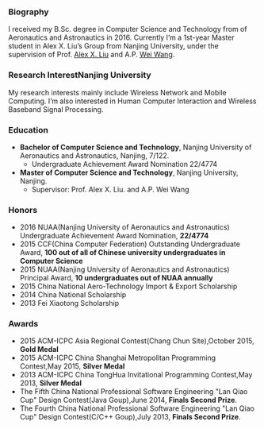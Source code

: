 ### Biography

I received my B.Sc. degree in Computer Science and Technology from  of Aeronautics and Astronautics in 2016. Currently I’m a 1st-year Master student in Alex X. Liu’s Group from Nanjing University, under the supervision of Prof. [Alex X. Liu](http://www.cse.msu.edu/~alexliu/home.html) and A.P. [Wei Wang](http://cs.nju.edu.cn/ww/).

### Research InterestNanjing University


My research interests mainly include Wireless Network and Mobile Computing. I’m also interested in Human Computer Interaction and Wireless Baseband Signal Processing.

### Education

- **Bachelor of Computer Science and Technology**, Nanjing University of Aeronautics and Astronautics, Nanjing, 7/122.
  - Undergraduate Achievement Award Nomination 22/4774
- **Master of Computer Science and Technology**, Nanjing University, Nanjing. 
  - Supervisor: Prof. Alex X. Liu. and A.P. Wei Wang

### Honors
- 2016 NUAA(Nanjing University of Aeronautics and Astronautics) Undergraduate Achievement Award Nomination, **22/4774**
- 2015 CCF(China Computer Federation) Outstanding Undergraduate Award, **100 out of all of Chinese university undergraduates in Computer Science**
- 2015 NUAA(Nanjing University of Aeronautics and Astronautics) Principal Award, **10 undergraduates out of  NUAA annually**
- 2015 China National Aero-Technology Import & Export Scholarship
- 2014 China National Scholarship
- 2013 Fei Xiaotong Scholarship

### Awards
- 2015 ACM-ICPC Asia Regional Contest(Chang Chun Site),October 2015, **Gold Medal**
- 2015 ACM-ICPC China Shanghai Metropolitan Programming Contest,May 2015, **Silver Medal**
- 2013 ACM-ICPC China TongHua Invitational Programming Contest,May 2013, **Silver Medal**
- The Fifth China National Professional Software Engineering "Lan Qiao Cup" Design Contest(Java Goup),June 2014, **Finals Second Prize**.
- The Fourth China National Professional Software Engineering "Lan Qiao Cup" Design Contest(C/C++ Goup),July 2013, **Finals Second Prize**.
